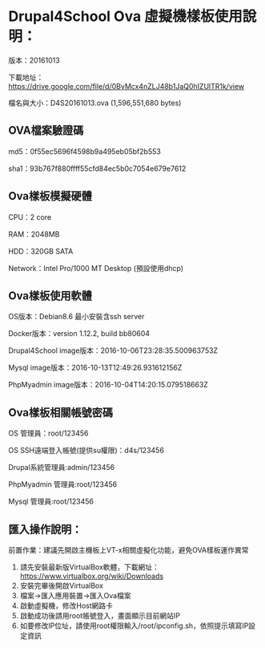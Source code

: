 # Drupal4School Ova 虛擬機樣板使用說明：

版本：20161013

下載地址：https://drive.google.com/file/d/0ByMcx4nZLJ48b1JaQ0hIZUlTR1k/view

檔名與大小：D4S20161013.ova (1,596,551,680 bytes)

## OVA檔案驗證碼

md5：0f55ec5696f4598b9a495eb05bf2b553

sha1：93b767f880ffff55cfd84ec5b0c7054e679e7612

## Ova樣板模擬硬體

CPU：2 core

RAM：2048MB

HDD：320GB SATA

Network：Intel Pro/1000 MT Desktop (預設使用dhcp)

## Ova樣板使用軟體

OS版本：Debian8.6 最小安裝含ssh server

Docker版本：version 1.12.2, build bb80604

Drupal4School image版本：2016-10-06T23:28:35.500963753Z 

Mysql image版本：2016-10-13T12:49:26.931612156Z 

PhpMyadmin image版本：2016-10-04T14:20:15.079518663Z

## Ova樣板相關帳號密碼

OS 管理員：root/123456

OS SSH遠端登入帳號(提供su權限)：d4s/123456

Drupal系統管理員:admin/123456

PhpMyadmin 管理員:root/123456

Mysql 管理員:root/123456



## 匯入操作說明：

前置作業：建議先開啟主機板上VT-x相關虛擬化功能，避免OVA樣板運作異常

1. 請先安裝最新版VirtualBox軟體，下載網址：https://www.virtualbox.org/wiki/Downloads
2. 安裝完畢後開啟VirtualBox
3. 檔案->匯入應用裝置->匯入Ova檔案
4. 啟動虛擬機，修改Host網路卡
5. 啟動成功後請用root帳號登入，畫面顯示目前網站IP
6. 如要修改IP位址，請使用root權限輸入/root/ipconfig.sh，依照提示填寫IP設定資訊

